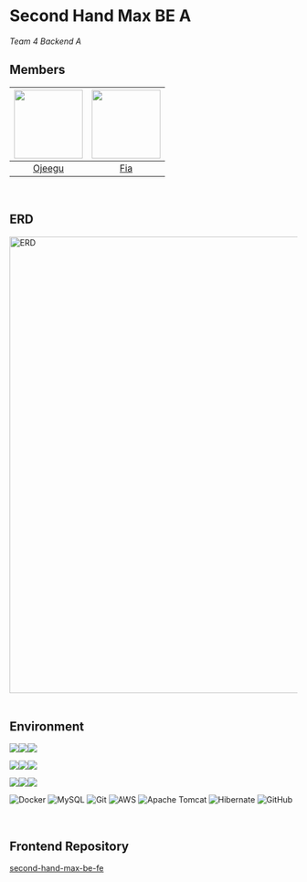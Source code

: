 # Second Hand Max BE A

_Team 4 Backend A_

## Members

|<a href="https://github.com/Ojeegu"><img src = "https://avatars.githubusercontent.com/u/107015624?v=4" width="120px;">|<a href="https://github.com/yeonise"><img src = "https://avatars.githubusercontent.com/u/105152276?v=4" width="120px;">|
|:---:|:---:|
|[Ojeegu](https://github.com/Ojeegu)|[Fia](https://github.com/yeonise)|

<br/>

## ERD

<img width="800" alt="ERD" src="https://github.com/second-hand-team-04/second-hand-max-be-a/assets/105152276/d0274124-f0c2-4bd8-9f4f-e9802d1eee59"/>

<br/>
<br/>

## Environment

<img src="https://img.shields.io/badge/Language-%23121011?style=for-the-badge"><img src="https://img.shields.io/badge/java-%23ED8B00?style=for-the-badge&logo=openjdk&logoColor=white"><img src="https://img.shields.io/badge/11-515151?style=for-the-badge">

<img src="https://img.shields.io/badge/Framework-%23121011?style=for-the-badge"><img src="https://img.shields.io/badge/springboot-6DB33F?style=for-the-badge&logo=springboot&logoColor=white"><img src="https://img.shields.io/badge/2.7.14-515151?style=for-the-badge">

<img src="https://img.shields.io/badge/Build-%23121011?style=for-the-badge"><img src="https://img.shields.io/badge/Gradle-02303A?style=for-the-badge&logo=Gradle&logoColor=white"><img src="https://img.shields.io/badge/8.2.1-515151?style=for-the-badge">

![Docker](https://img.shields.io/badge/docker-%230db7ed.svg?style=for-the-badge&logo=docker&logoColor=white)
![MySQL](https://img.shields.io/badge/mysql-%2300f.svg?style=for-the-badge&logo=mysql&logoColor=white)
![Git](https://img.shields.io/badge/git-%23F05033.svg?style=for-the-badge&logo=git&logoColor=white)
![AWS](https://img.shields.io/badge/AWS-%23FF9900.svg?style=for-the-badge&logo=amazon-aws&logoColor=white)
![Apache Tomcat](https://img.shields.io/badge/apache%20tomcat-%23F8DC75.svg?style=for-the-badge&logo=apache-tomcat&logoColor=black)
![Hibernate](https://img.shields.io/badge/Hibernate-59666C?style=for-the-badge&logo=Hibernate&logoColor=white)
![GitHub](https://img.shields.io/badge/github-%23121011.svg?style=for-the-badge&logo=github&logoColor=white)

<br/>

## Frontend Repository

[second-hand-max-be-fe]()
